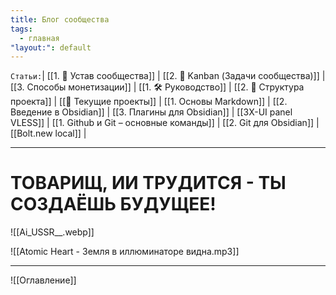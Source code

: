 ```yaml
---
title: Блог сообщества
tags:
  - главная
"layout:": default
---
```

`Статьи:`| [[1. 📜 Устав сообщества]] | [[2. 📝 Kanban (Задачи сообщества)]] | [[3. Способы монетизации]] | [[1. 🛠️ Руководство]] | [[2. 🚧 Структура проекта]] | [[🔄 Текущие проекты]]  | [[1. Основы Markdown]] | [[2. Введение в Obsidian]] | [[3. Плагины для Obsidian]] | [[3X-UI panel VLESS]] | [[1. Github и Git – основные команды]] | [[2. Git для Obsidian]] | [[Bolt.new local]] |

---
# ТОВАРИЩ, ИИ ТРУДИТСЯ - ТЫ СОЗДАЁШЬ БУДУЩЕЕ!
![[Ai_USSR__.webp]]

![[Atomic Heart - Земля в иллюминаторе видна.mp3]]

---

![[Оглавление]]